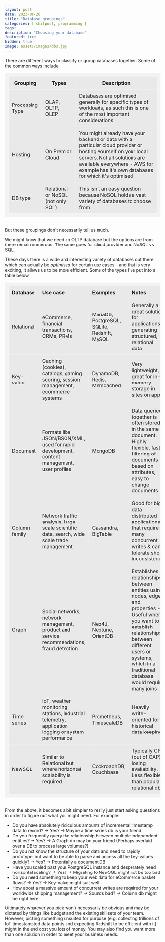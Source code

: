 ```yaml
---
layout: post
date: 2023-09-26
title: "Database groupings"
categories: [ shitpost, programming ]
tags: 
description: "Choosing your database"
featured: true
hidden: true
image: assets/images/dbs.jpg
---
```


There are different ways to classify or group databases together. Some of the common ways include

<style>
table, th, td {
   border: 1px solid #ffffff5e;
   background-color: #a5a5a51f;
   padding: 10px
}
</style>

| Grouping | Types | Description |
|----------|-------|-------------|
| Processing Type | OLAP, OLTP, OLEP | Databases are optimised generally for specific types of workloads, as such this is one of the most important considerations |
| Hosting | On Prem or Cloud | You might already have your backend or data with a particular cloud provider or hosting yourself on your local servers. Not all solutions are available everywhere - AWS for example has it's own databases for which it's optimised |
| DB type | Relational or NoSQL (not only SQL) | This isn't an easy question because NoSQL holds a vast variety of databases to choose from

<br>
But these groupings don't necessarily tell us much.

We might know that we need an OLTP database but the options are from there remain numerous. The same goes for cloud provider and NoSQL vs SQL.

These days there is a wide and interesting variety of databases out there which can actually be _optimised_ for certain use cases - and that is very exciting, it allows us to be more efficient. Some of the types I've put into a table below

| Database | Use case | Examples | Notes |
|:---------|:---------|:---------|:------|
| Relational | eCommerce, financial transactions, CRMs, PRMs | MariaDB, PostgreSQL, SQLite, Redshift, MySQL | Generally a great solution for applications generating structured, relational data |
| Key-value | Caching (cookies), catalogs, gaming scoring, session management, ecommerce systems | DynamoDB, Redis, Memcached | Very lightweight, great for in-memory storage in sites on apps |
| Document | Formats like JSON/BSON/XML, used for rapid development, content management, user profiles | MongoDB | Data queried together is often stored in the same document. Highly flexible, fast filtering of documents based on attributes, easy to change documents |
| Column family | Network traffic analysis, large scale scientific data, search, wide scale trade management | Cassandra, BigTable | Good for big data distributed applications that require many concurrent writes & can tolerate short inconsistency |
| Graph | Social networks, network management, product and service recommendations, fraud detection | Neo4J, Neptune, OrientDB | Establishes relationships between entities using nodes, edges and properties - Useful when you want to establish relationships between different users or systems, which in a traditional database would require many joins |
| Time series | IoT, weather monitoring stations, Industrial telemetry, application logging or system performance | Prometheus, TimescaleDB | Heavily write-oriented for historical data keeping |
| NewSQL | Similar to Relational but where horizontal scalability is required | CockroachDB, Couchbase | Typically CP (out of CAP), losing availability. Less flexible than popular relational dbs |

<br>
From the above, it becomes a bit simpler to really just start asking questions in order to figure out what you might need. For example:

- Do you have absolutely ridiculous amounts of incremental timestamp data to record? -> Yes? -> Maybe a time series db is your friend
- Do you frequently query the relationship between multiple independent entities? -> Yes? -> A Graph db may be your friend (Perhaps overlaid over a DB to process large volumes?)
- Do you not know the structure of your data and need to rapidly prototype, but want to be able to parse and access all the key-values quickly? -> Yes? -> Potentially a document DB
- Have you scaled past your PostgreSQL instance and desperately need horizontal scaling? -> Yes? -> Migrating to NewSQL might not be too bad
- Do you need something to keep your web data for eCommerce basket flows? -> Yes? -> Key-value might suit well
- How about a massive amount of concurrent writes are required for your worldwide shipping management? -> Sounds bad? -> Column db might be right here

Ultimately whatever you pick won't necessarily be obvious and may be dictated by things like budget and the existing skillsets of your team. However, picking something unsuited for purpose (e.g. collecting trillions of IoT timestampted data points and expecting Redshift to be efficient with it) might in the end cost you lots of money. You may also find you want more than one solution in order to meet your business needs. 
